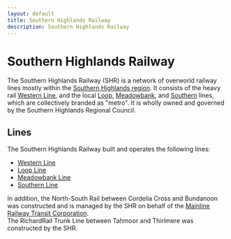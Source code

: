 ```yaml
---
layout: default
title: Southern Highlands Railway
description: Southern Highlands Railway
---
```


# Southern Highlands Railway

The Southern Highlands Railway (SHR) is a network of overworld railway lines mostly
within the [Southern Highlands region](/areas/southern-highlands). It consists
of the heavy rail [Western Line](/rail-lines/shr-western-line), and the local
[Loop](/rail-lines/shr-loop-line), [Meadowbank](/rail-lines/shr-meadowbank-line),
and [Southern](/rail-lines/shr-southern-line) lines, which are collectively
branded as "metro". It is wholly owned and governed by the Southern Highlands
Regional Council.

## Lines

The Southern Highlands Railway built and operates the following lines:

- [Western Line](/rail-lines/shr-western-line)
- [Loop Line](/rail-lines/shr-loop-line)
- [Meadowbank Line](/rail-lines/shr-meadowbank-line)
- [Southern Line](/rail-lines/shr-southern-line)

In addition, the North-South Rail between Cordelia Cross and Bundanoon was
constructed and is managed by the SHR on behalf of the
[Mainline Railway Transit Corporation](/rail-networks/mrt).<br>
The RichardRail Trunk Line between Tahmoor and Thirlmere was constructed by the SHR.
